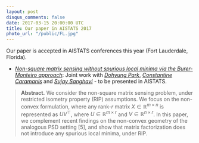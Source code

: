 ```yaml
---
layout: post
disqus_comments: false
date: 2017-03-15 20:00:00 UTC
title: Our paper in AISTATS 2017
photo_url: "/public/FL.jpg"
---
```


Our paper is accepted in AISTATS conferences this year (Fort Lauderdale, Florida).

- [*Non-square matrix sensing without spurious local minima via the Burer-Monteiro approach*](/pubs/Conferences/MSLocalMinima.pdf): 
Joint work with [*Dohyung Park*](http://dhpark22.github.io/), [*Constantine Caramanis*](http://users.ece.utexas.edu/~cmcaram/constantine_caramanis/Home.html) 
and [*Sujay Sanghavi*](http://users.ece.utexas.edu/~sanghavi/) - to be presented in AISTATS.

>**Abstract.** 
>We consider the non-square matrix sensing problem, under restricted isometry property (RIP) assumptions. 
We focus on the non-convex formulation, where any rank-$r$ matrix $X \in \mathbb{R}^{m \times n}$ is represented 
as $UV^\top$, where $U \in \mathbb{R}^{m \times r}$ and $V \in \mathbb{R}^{n \times r}$. 
In this paper, we complement recent findings on the non-convex geometry of the analogous PSD setting [5], 
and show that matrix factorization does not introduce any spurious local minima, under RIP.